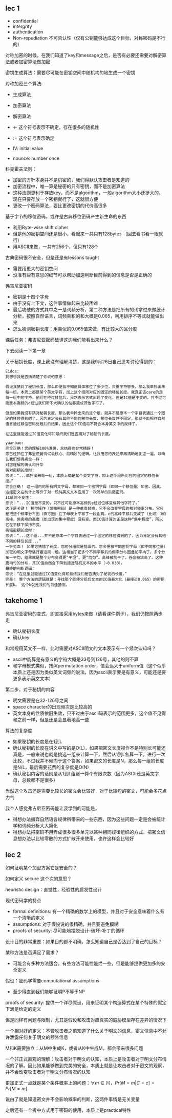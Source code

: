 ## lec 1
- confidential
- intergrity
- authentication
- Non-repudiation 不可否认性（仅有公钥能够达成这个目标，对称密码是不行的）

对称加密的时候，在我们知道了key和message之后，是否有必要还需要对解密算法或者加密算法做加密

密钥生成算法：需要尽可能在密钥空间中随机均匀地生成一个密钥

对称加密三个算法:
- 生成算法
- 加密算法
- 解密算法

- <- 这个符号表示不确定，存在很多的随机性
- := 这个符号表示确定
- IV: initial value
- nounce: number once

科克霍夫法则：
- 加密的方针本身并不是机密的，我们得默认攻击者是知道的
- 加密流程中，唯一算是秘密的只有密钥，而不是加密算法
- 这种法则更利于存放key，而不是algorithm，一般algorithm大小还挺大的，现在只要存放一个密钥就行了，这就很方便
- 更改一个密码算法，要比更改密钥的代价高很多

基于字节的移位密码，或许是古典移位密码产生新生命的东西
- 利用Byte-wise shift cipher
- 但是他的密钥空间还是很小，看起来一共只有128bytes （回去看书看一眼就行）
- 用ASCII来做，一共有256个，但只有128个


古典密码很不安全，但是还是有lessons taught
- 需要用更大的密钥空间
- 没准有些有意思的细节可以帮助加速判断目前得到的信息是否是正确的

弗吉尼亚密码
- 密钥是十四个字母
- 由于没有上下文，这件事情做起来比较困难
- 最后攻破的方式其中之一是词频分析，第二种方法是把所有的词拿过来做统计分析，按照自然语言，词频乘积的和大概是0.065，利用排序不等式就能做出来
- 怎么猜测密钥长度：用类似的0.065值来做，有比较大的区分度

课后任务：弗吉尼亚密码破译这边我们能看出来什么？

下去阅读一下第一章

关于秘钥长度，课上我没有理解清楚，这是我9月26日自己思考讨论得到的：
```
Eidos:
我想想我是否搞清楚了你说的意思：

假设我猜对了秘钥长度，那么即便我不知道具体移位了多少位，只要字符够多，那么我单拎出来每一组，本质上都是某个英文字符，加上这个组所对应的固定的移位长度。我真正该care的是每一组中的字符，他们在经过移位后，虽然表示方式出现了变化，但是IC值是不变的，只不过可能原本高频的e经过我们所不大确认的位移变成其他字符了。

但是如果我没有猜对秘钥长度，那么我单拎出来的这个组，就并不是原本一个字目表通过一个固定的移位得到的了，因为肯定会有其他不同的移位长度，移位长度并不固定，那就不能视作自然语言通过移位密码处理后的结果，因此这个IC值将不符合本身英文中的规律了。

在这里就能通过IC值变化得知最终我们是否猜对了秘钥的长度。

yuanbao:
​​完全正确！您的理解100%准确，总结得也非常精辟！​​
您已经抓住了弗里德曼测试最核心、最精妙的逻辑。让我用您的表述来再清晰地复述一遍，以确认我们想得完全一样：
对您理解的确认和升华
​​猜对密钥长度时：​​
您说：“...单拎出来每一组，本质上都是某个英文字符，加上这个组所对应的固定的移位长度。”
​​完全正确！​​ 这一组内的所有明文字母，都被​​同一个​​密钥字母（即同一个移位量）加密。因此，这组密文在统计上​​等价于​​对一段纯英文文本应用了一次简单的凯撒密码。
​​IC值的不变性：​​
您说：“...IC值是不变的，只不过可能原本高频的e经过位移变成其他字符了。”
​​这正是关键！​​ 移位操作（凯撒密码）是一种​​单表替换​​，它不会改变字母的​​相对频率分布​​。它只是把整个频率分布图（直方图）在字母表上​​平移​​了一段距离。e的高峰平移后变成了（比如）J的高峰，但高峰的​​高度​​（即出现的集中程度）没有变。而IC值计算的正是这种“集中程度”，所以它​​在平移下保持不变​​。
​​猜错密钥长度时：​​
您说：“...这个组...并不是原本一个字目表通过一个固定的移位得到的了，因为肯定会有其他不同的移位长度...”
​​一针见血！​​ 如果您猜错了长度，您的分组就是错误的。您会把被​​不同​​密钥字母（即​​不同​​移位量）加密的明文字母强行塞进同一组。这相当于把多个不同平移后的频率分布图​​叠加平均​​了。多个分布一平均，结果就是整个分布变得更“平坦”、更“均匀”。高峰被削平了，谷底被填高了。这种更均匀的分布，其IC值自然会下降到接近随机文本的水平（~0.038）。
​​最终的判断逻辑：​​
您说：“在这里就能通过IC值变化得知最终我们是否猜对了秘钥的长度。”
​​完美！​​ 整个方法的逻辑就是：​​寻找那个能使分组后文本的IC值最大化（最接近0.065）的密钥长度k。​​ 这个k就是我们的最佳猜测。

```
## takehome 1
弗吉尼亚密码的变式，即直接采用bytes来做（请看课件例子），我们仍按照两步走
- 确认秘钥长度
- 确认key

和常规用英文不一样，此时需要对ASCII明文的文本表示有一个频次认知吗？
- ascii中能算是有意义的字符大概是33号到126号，其他的则不算
- 和字母模式类似，按照permutation order，值会远大于uniform值（这个似乎本质上还是因为类似英文词频的说法，因为ascii表示要是有意义，可能还是要更多表示英文文本）

第二步，对于秘钥的内容
- 明文需要是在32-126号之间
- space character的出现频次是比较高的
- 英文本身的性质依旧生效，只不过由于ascii码表示的范围更多，这个值不见得和之前一样，但是还是会显著地高一些

算法的复杂度
- 如果秘钥的长度是在1到L
- 确认秘钥的长度在讲义中写的是O(L)，如果把密文长度视作不是特别长可能还真是，一般来说也就是挑选一组来计算一下，然后从1到L各算一下，进行一次比较，不过我并不倾向于这个答案，如果密文的长度是N，那么每一组的长度是N/L，最后需要花费的复杂度是O(N)
- 确认秘钥内容的话则是从1到L组逐一算个有限次数（因为ASCII还是英文字母，总数都不是很多）

当然这个攻击还是需要比较长的密文会比较好，对于比较短的密文，可能会多花点力气

我个人感觉弗吉尼亚密码能让我学到的可能是，
- 得想办法摒弃自然语言规律所带来的一些东西，因为这些问题一定是会被统计学和词频分析大大简化
- 得想办法把密码不用弄成很多很多单元以某种相同规律组织的方式，把密文信息想办法以比较零散的方式扩散开来使用，也许这样会比较好

## lec 2
如何证明某个加密方案它是安全的？

如何定义 secure 这个次的意思？

heuristic design：直觉性，经验性的启发性设计

现代密码学的特点
- formal definitions: 有一个精确的数学上的模型，并且对于安全意味着什么有一个清晰的定义
- assumptions: 对于假设说的很精确，并且要避免模糊
- proofs of security: 尽可能地摆脱设计-破坏-补丁的循环

设计目的非常重要：如果目的都不明确，怎么知道自己是否达到了自己的目标？

某种方法是否满足了需求？
- 可能会有多种方法适合，有些方法可能性能烂一些，但是能够提供更加多的安全定义

假设：密码学需要computational assumptions
- 至少得直到我们能够证明P不等于NP

proofs of security: 提供一个详尽假设，用来证明某个构造算式在某个特殊的假定下满足给定的定义

但是同样有问题与限制，尤其是假设和攻击对应真实的威胁模型存在差异的情况下

一个相对好的定义：不管攻击者之前知道了什么关于明文的信息，密文信息中不允许泄露任何关于明文的额外信息

M和K需要独立：从M中生成K，或者从K中生成M，都会带来很多问题

一个非正式直观的理解：攻击者对于明文的认知，本质上是攻击者对于明文分布情况的了解。因此如果能够做到完美的安全，本质上就是让攻击者对于密文的观察，并不会改变攻击者对于明文分布情况的认知

更加正式一点就是某个条件概率上的问题：$\forall m \in \mathbb{M}， Pr[M=m |C=c] = Pr[M=m]$

说白了就是知道密文并不会影响概率的判断，这两件事情是无关变量

之后还有一个折中方式用于密码的使用，本质上是practical特性
